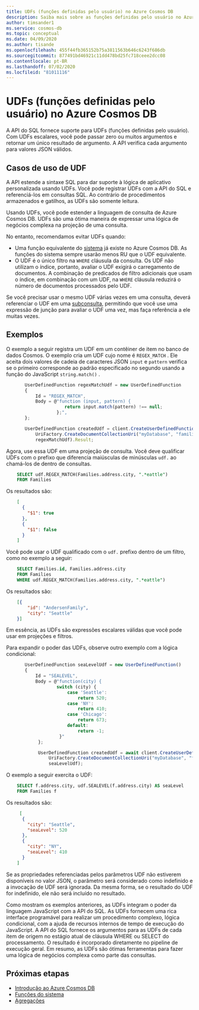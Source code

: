 ```yaml
---
title: UDFs (funções definidas pelo usuário) no Azure Cosmos DB
description: Saiba mais sobre as funções definidas pelo usuário no Azure Cosmos DB.
author: timsander1
ms.service: cosmos-db
ms.topic: conceptual
ms.date: 04/09/2020
ms.author: tisande
ms.openlocfilehash: 455f44fb365152b75a3811563b646c6243f686db
ms.sourcegitcommit: 877491bd46921c11dd478bd25fc718ceee2dcc08
ms.contentlocale: pt-BR
ms.lasthandoff: 07/02/2020
ms.locfileid: "81011116"
---
```

# <a name="user-defined-functions-udfs-in-azure-cosmos-db"></a>UDFs (funções definidas pelo usuário) no Azure Cosmos DB

A API do SQL fornece suporte para UDFs (funções definidas pelo usuário). Com UDFs escalares, você pode passar zero ou muitos argumentos e retornar um único resultado de argumento. A API verifica cada argumento para valores JSON válidos.  

## <a name="udf-use-cases"></a>Casos de uso de UDF

A API estende a sintaxe SQL para dar suporte à lógica de aplicativo personalizada usando UDFs. Você pode registrar UDFs com a API do SQL e referenciá-los em consultas SQL. Ao contrário de procedimentos armazenados e gatilhos, as UDFs são somente leitura.

Usando UDFs, você pode estender a linguagem de consulta de Azure Cosmos DB. UDFs são uma ótima maneira de expressar uma lógica de negócios complexa na projeção de uma consulta.

No entanto, recomendamos evitar UDFs quando:

- Uma função equivalente do [sistema](sql-query-system-functions.md) já existe no Azure Cosmos DB. As funções do sistema sempre usarão menos RU que o UDF equivalente.
- O UDF é o único filtro na `WHERE` cláusula da consulta. Os UDF não utilizam o índice, portanto, avaliar o UDF exigirá o carregamento de documentos. A combinação de predicados de filtro adicionais que usam o índice, em combinação com um UDF, na `WHERE` cláusula reduzirá o número de documentos processados pelo UDF.

Se você precisar usar o mesmo UDF várias vezes em uma consulta, deverá referenciar o UDF em uma [subconsulta](sql-query-subquery.md#evaluate-once-and-reference-many-times), permitindo que você use uma expressão de junção para avaliar o UDF uma vez, mas faça referência a ele muitas vezes.

## <a name="examples"></a>Exemplos

O exemplo a seguir registra um UDF em um contêiner de item no banco de dados Cosmos. O exemplo cria um UDF cujo nome é `REGEX_MATCH` . Ele aceita dois valores de cadeia de caracteres JSON `input` e `pattern` verifica se o primeiro corresponde ao padrão especificado no segundo usando a função do JavaScript `string.match()` .

```javascript
       UserDefinedFunction regexMatchUdf = new UserDefinedFunction
       {
           Id = "REGEX_MATCH",
           Body = @"function (input, pattern) {
                      return input.match(pattern) !== null;
                   };",
       };

       UserDefinedFunction createdUdf = client.CreateUserDefinedFunctionAsync(
           UriFactory.CreateDocumentCollectionUri("myDatabase", "families"),
           regexMatchUdf).Result;  
```

Agora, use essa UDF em uma projeção de consulta. Você deve qualificar UDFs com o prefixo que diferencia maiúsculas de minúsculas `udf.` ao chamá-los de dentro de consultas.

```sql
    SELECT udf.REGEX_MATCH(Families.address.city, ".*eattle")
    FROM Families
```

Os resultados são:

```json
    [
      {
        "$1": true
      },
      {
        "$1": false
      }
    ]
```

Você pode usar o UDF qualificado com o `udf.` prefixo dentro de um filtro, como no exemplo a seguir:

```sql
    SELECT Families.id, Families.address.city
    FROM Families
    WHERE udf.REGEX_MATCH(Families.address.city, ".*eattle")
```

Os resultados são:

```json
    [{
        "id": "AndersenFamily",
        "city": "Seattle"
    }]
```

Em essência, as UDFs são expressões escalares válidas que você pode usar em projeções e filtros.

Para expandir o poder das UDFs, observe outro exemplo com a lógica condicional:

```javascript
       UserDefinedFunction seaLevelUdf = new UserDefinedFunction()
       {
           Id = "SEALEVEL",
           Body = @"function(city) {
                   switch (city) {
                       case 'Seattle':
                           return 520;
                       case 'NY':
                           return 410;
                       case 'Chicago':
                           return 673;
                       default:
                           return -1;
                    }"
            };

            UserDefinedFunction createdUdf = await client.CreateUserDefinedFunctionAsync(
                UriFactory.CreateDocumentCollectionUri("myDatabase", "families"),
                seaLevelUdf);
```

O exemplo a seguir exercita o UDF:

```sql
    SELECT f.address.city, udf.SEALEVEL(f.address.city) AS seaLevel
    FROM Families f
```

Os resultados são:

```json
     [
      {
        "city": "Seattle",
        "seaLevel": 520
      },
      {
        "city": "NY",
        "seaLevel": 410
      }
    ]
```

Se as propriedades referenciadas pelos parâmetros UDF não estiverem disponíveis no valor JSON, o parâmetro será considerado como indefinido e a invocação de UDF será ignorada. Da mesma forma, se o resultado do UDF for indefinido, ele não será incluído no resultado.

Como mostram os exemplos anteriores, as UDFs integram o poder da linguagem JavaScript com a API do SQL. As UDFs fornecem uma rica interface programável para realizar um procedimento complexo, lógica condicional, com a ajuda de recursos internos de tempo de execução do JavaScript. A API do SQL fornece os argumentos para as UDFs de cada item de origem no estágio atual de cláusula WHERE ou SELECT do processamento. O resultado é incorporado diretamente no pipeline de execução geral. Em resumo, as UDFs são ótimas ferramentas para fazer uma lógica de negócios complexa como parte das consultas.

## <a name="next-steps"></a>Próximas etapas

- [Introdução ao Azure Cosmos DB](introduction.md)
- [Funções do sistema](sql-query-system-functions.md)
- [Agregações](sql-query-aggregates.md)